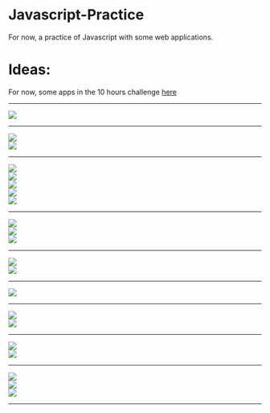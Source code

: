 # Javascript-Practice
For now, a practice of Javascript with some web applications.
# Ideas:
For now, some apps in the 10 hours challenge [here](https://www.youtube.com/watch?v=dtKciwk_si4)  
  
___
![](./ProjectReminder/Countdown%20timer.png)  
___  
![](./ProjectReminder/Quiz01.png)  
![](./ProjectReminder/Quiz02.png)  
___
![](./ProjectReminder/Recipe01.png)  
![](./ProjectReminder/Recipe02.png)  
![](./ProjectReminder/Recipe03.png)  
![](./ProjectReminder/Recipe04.png)  
![](./ProjectReminder/Recipe05.png)  
___
![](./ProjectReminder/Todo01.png)  
![](./ProjectReminder/Todo02.png)  
![](./ProjectReminder/Todo03.png)  
___
![](./ProjectReminder/Notes01.png)  
![](./ProjectReminder/Notes02.png)  
___
![](./ProjectReminder/Movie.png)  
___
![](./ProjectReminder/Github01.png)  
![](./ProjectReminder/Github02.png)  
___
![](./ProjectReminder/Password01.png)  
![](./ProjectReminder/Password02.png)  
___
![](./ProjectReminder/Drawing01.png)  
![](./ProjectReminder/Drawing02.png)  
![](./ProjectReminder/Drawing03.png)  
___
